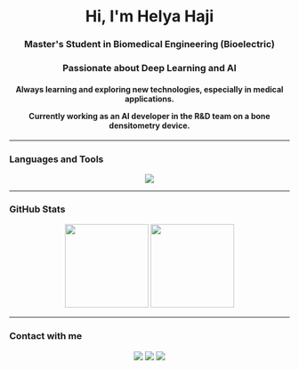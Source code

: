 <h1 align="center">Hi, I'm Helya Haji</h1>
<h3 align="center">Master's Student in Biomedical Engineering (Bioelectric)</h3>

<h3 align="center">Passionate about Deep Learning and AI</h3>

<h4 align="center">
Always learning and exploring new technologies, especially in medical applications.  
  
Currently working as an AI developer in the R&D team on a bone densitometry device.
</h4>

_______________________________________________________________________

### Languages and Tools
<p align="center">
  <img src="https://skillicons.dev/icons?i=python,tensorflow,pytorch,opencv,sklearn,vscode,visualstudio,anaconda" />
</p>

_______________________________________________________________________

### GitHub Stats
<p align="center">
  <img src="https://github-readme-stats.vercel.app/api?username=Helya-Haji&show_icons=true&theme=holi&rank_icon=github" height="150em"/>
  <img src="https://github-readme-stats.vercel.app/api/top-langs/?username=Helya-Haji&layout=compact&theme=holi&card_width=280" height="150em"/>
</p>

_______________________________________________________________________

### Contact with me
<p align="center">
  <a href="https://github.com/Helya-Haji" target="_blank"><img align="center" src="https://img.shields.io/badge/GitHub-181717?style=for-the-badge&logo=github&logoColor=white" /></a>
  <a href="https://linkedin.com/in/helya-haji-9b88471a5/" target="_blank"><img align="center" src="https://img.shields.io/badge/LinkedIn-0A66C2?style=for-the-badge&logo=linkedin&logoColor=white" /></a>
  <a href="mailto:helyahajiii@gmail.com" target="_blank"><img align="center" src="https://img.shields.io/badge/Email-D14836?style=for-the-badge&logo=gmail&logoColor=white" /></a>
</p>
